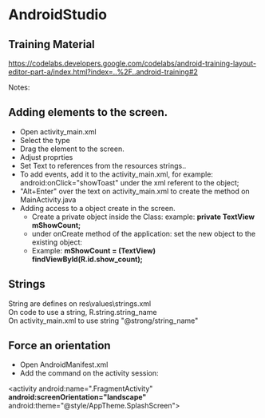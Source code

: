 # AndroidStudio

## Training Material
https://codelabs.developers.google.com/codelabs/android-training-layout-editor-part-a/index.html?index=..%2F..android-training#2


Notes:
## Adding elements to the screen.
- Open activity_main.xml
- Select the type
- Drag the element to the screen.
- Adjust proprties
- Set Text to references from the resources strings..
- To add events, add it to the activity_main.xml, for example: android:onClick="showToast" under the xml referent to the object;
- "Alt+Enter" over the text on activity_main.xml to create the method on MainActivity.java
- Adding access to a object create in the screen.
  - Create a private object inside the Class: example: **private TextView mShowCount;**
  - under onCreate method of the application: set the new object to the existing object:
  - Example: **mShowCount = (TextView) findViewById(R.id.show_count);**



## Strings
String are defines on res\values\strings.xml  
On code to use a string, R.string.string_name  
On activity_main.xml to use string "@strong/string_name"  

## Force an orientation

- Open AndroidManifest.xml
- Add the command on the activity session:

<activity android:name=".FragmentActivity"  
          **android:screenOrientation="landscape"**  
          android:theme="@style/AppTheme.SplashScreen">


